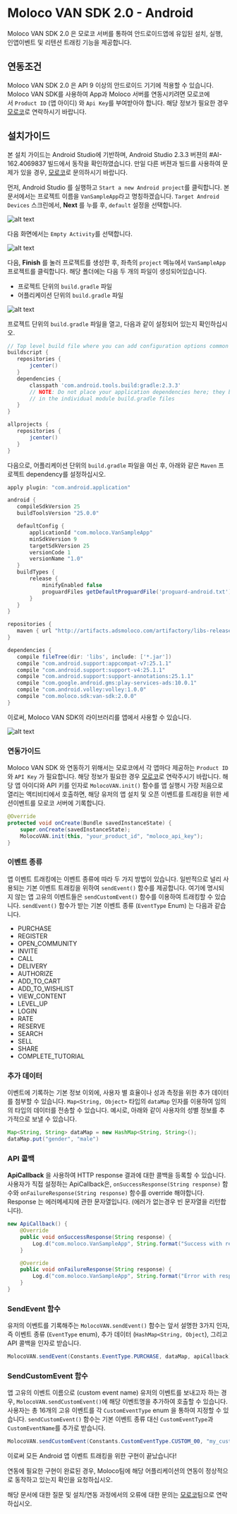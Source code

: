 
# Moloco VAN SDK 2.0 - Android
Moloco VAN SDK 2.0 은 모로코 서버를 통하여 안드로이드앱에 유입된 설치, 실행, 인앱이벤트 및 리텐션 트래킹 기능을 제공합니다.

## 연동조건
Moloco VAN SDK 2.0 은 API 9 이상의 안드로이드 기기에 적용할 수 있습니다. Moloco VAN SDK를 사용하여 App과 Moloco 서버를 연동시키려면 모로코에서 `Product ID` (앱 아이디) 와 `Api Key`를 부여받아야 합니다. 해당 정보가 필요한 경우 [모로코](mailto:support@molocoads.com)로 연락하시기 바랍니다.

## 설치가이드
본 설치 가이드는 Android Studio에 기반하며, Android Studio 2.3.3 버젼의 #AI-162.4069837 빌드에서 동작을 확인하였습니다. 만일 다른 버젼과 빌드를 사용하여 문제가 있을 경우, [모로코](mailto:support@molocoads.com)로 문의하시기 바랍니다.

먼저, Android Studio 를 실행하고 `Start a new Android project`를 클릭합니다. 본 문서에서는 프로젝트 이름을 `VanSampleApp`라고 명칭하겠습니다. `Target Android Devices` 스크린에서, **Next** 를 누를 후, `default` 설정을 선택합니다.

![alt text](https://storage.googleapis.com/vansdk/android/1.png)

다음 화면에서는 `Empty Activity`를 선택합니다.

![alt text](https://storage.googleapis.com/vansdk/android/2.png)
 
다음, **Finish** 를 눌러 프로젝트를 생성한 후, 좌측의 `project` 메뉴에서 `VanSampleApp` 프로젝트를 클릭합니다. 해당 폴더에는 다음 두 개의 파일이 생성되어있습니다.
- 프로젝트 단위의 `build.gradle` 파일
- 어플리케이션 단위의 `build.gradle` 파일

![alt text](https://storage.googleapis.com/vansdk/android/3.png)

프로젝트 단위의 `build.gradle` 파일을 열고, 다음과 같이 설정되어 있는지 확인하십시오.

```gradle
// Top level build file where you can add configuration options common to all sub-projects/modules.
buildscript {
   repositories {
       jcenter()
   }
   dependencies {
       classpath 'com.android.tools.build:gradle:2.3.3'
       // NOTE: Do not place your application dependencies here; they belong
       // in the individual module build.gradle files
   }
}

allprojects {
   repositories {
       jcenter()
   }
}
```
  
다음으로, 어플리케이션 단위의 `build.gradle` 파일을 여신 후, 아래와 같은 `Maven` 프로젝트 dependency를 설정하십시오.

```gradle
apply plugin: "com.android.application"

android {
   compileSdkVersion 25
   buildToolsVersion "25.0.0"

   defaultConfig {
       applicationId "com.moloco.VanSampleApp"
       minSdkVersion 9
       targetSdkVersion 25
       versionCode 1
       versionName "1.0"
   }
   buildTypes {
       release {
           minifyEnabled false
           proguardFiles getDefaultProguardFile('proguard-android.txt'), 'proguard-rules.pro'
       }
   }
}

repositories {
   maven { url "http://artifacts.adsmoloco.com/artifactory/libs-release-local/" }
}

dependencies {
   compile fileTree(dir: 'libs', include: ['*.jar'])
   compile "com.android.support:appcompat-v7:25.1.1"
   compile "com.android.support:support-v4:25.1.1"
   compile "com.android.support:support-annotations:25.1.1"
   compile "com.google.android.gms:play-services-ads:10.0.1"
   compile "com.android.volley:volley:1.0.0"
   compile "com.moloco.sdk:van-sdk:2.0.0"
}
```

이로써, Moloco VAN SDK의 라이브러리를 앱에서 사용할 수 있습니다.

![alt text](https://storage.googleapis.com/vansdk/android/4.png)

### 연동가이드
Moloco VAN SDK 와 연동하기 위해서는 모로코에서 각 앱마다 제공하는 `Product ID` 와 `API Key` 가 필요합니다. 해당 정보가 필요한 경우 [모로코](mailto:support@molocoads.com)로 연락주시기 바랍니다. 해당 앱 아이디와 API 키를 인자로 `MolocoVAN.init()` 함수를 앱 실행시 가장 처음으로 열리는 액티비티에서 호출하면, 해당 유저의 앱 설치 및 오픈 이벤트를 트래킹을 위한 세션이벤트를 모로코 서버에 기록합니다.

```java
@Override
protected void onCreate(Bundle savedInstanceState) {
    super.onCreate(savedInstanceState);
    MolocoVAN.init(this, "your_product_id", "moloco_api_key");
}
```

### 이벤트 종류
앱 이벤트 트래킹에는 이벤트 종류에 따라 두 가지 방법이 있습니다. 일반적으로 널리 사용되는 기본 이벤트 트래킹을 위하여 `sendEvent()` 함수를 제공합니다. 여기에 명시되지 않는 앱 고유의 이벤트들은 `sendCustomEvent()` 함수를 이용하여 트래킹할 수 있습니다. `sendEvent()` 함수가 받는 기본 이벤트 종류 (`EventType` Enum) 는 다음과 같습니다.

- PURCHASE
- REGISTER
- OPEN_COMMUNITY
- INVITE
- CALL
- DELIVERY
- AUTHORIZE
- ADD_TO_CART
- ADD_TO_WISHLIST
- VIEW_CONTENT
- LEVEL_UP
- LOGIN
- RATE
- RESERVE
- SEARCH
- SELL
- SHARE
- COMPLETE_TUTORIAL

### 추가 데이터
이벤트에 기록하는 기본 정보 이외에, 사용자 별 효율이나 성과 측정을 위한 추가 데이터를 첨부할 수 있습니다. `Map<String, Object>` 타입의 `dataMap` 인자를 이용하여 임의의 타입의 데이터를 전송할 수 있습니다. 예시로, 아래와 같이 사용자의 성별 정보를 추가적으로 보낼 수 있습니다.

```java
Map<String, String> dataMap = new HashMap<String, String>();
dataMap.put("gender", "male")
```

### API 콜백
**ApiCallback** 을 사용하여 HTTP response 결과에 대한 콜백을 등록할 수 있습니다. 사용자가 직접 설정하는 ApiCallback은, `onSuccessResponse(String response)` 함수와 `onFailureResponse(String response)` 함수를 override 해야합니다. Response 는 에러메세지에 관한 문자열입니다. (에러가 없는경우 빈 문자열을 리턴합니다).

```java
new ApiCallback() {
    @Override
    public void onSuccessResponse(String response) {
        Log.d("com.moloco.VanSampleApp", String.format("Success with response : %s", response));
    }

    @Override
    public void onFailureResponse(String response) {
        Log.d("com.moloco.VanSampleApp", String.format("Error with response : %s", response));
    }
}
```

### SendEvent 함수
유저의 이벤트를 기록해주는 `MolocoVAN.sendEvent()` 함수는 앞서 설명한 3가지 인자, 즉 이벤트 종류 (`EventType` enum), 추가 데이터 (`HashMap<String, Object`), 그리고 API 콜백을 인자로 받습니다.

```java
MolocoVAN.sendEvent(Constants.EventType.PURCHASE, dataMap, apiCallback)
```

### SendCustomEvent 함수
앱 고유의 이벤트 이름으로 (custom event name) 유저의 이벤트를 보내고자 하는 경우, `MolocoVAN.sendCustomEvent()`에 해당 이벤트명을 추가하여 호출할 수 있습니다. 사용자는 총 16개의 고유 이벤트를 각 `CustomEventType` enum 을 통하여 지정할 수 있습니다. `sendCustomEvent()` 함수는 기본 이벤트 종류 대신 `CustomEventType`과 `CustomEventName`를 추가로 받습니다.
    
```java
MolocoVAN.sendCustomEvent(Constants.CustomEventType.CUSTOM_00, "my_custom_event", dataMap, apiCallback)
```

이로써 모든 Android 앱 이벤트 트래킹을 위한 구현이 끝났습니다!

연동에 필요한 구현이 완료된 경우, Moloco팀에 해당 어플리케이션의 연동이 정상적으로 동작하고 있는지 확인을 요청하십시오.

해당 문서에 대한 질문 및 설치/연동 과정에서의 오류에 대한 문의는 [모로코](mailto:support@molocoads.com)팀으로 연락하십시오.
